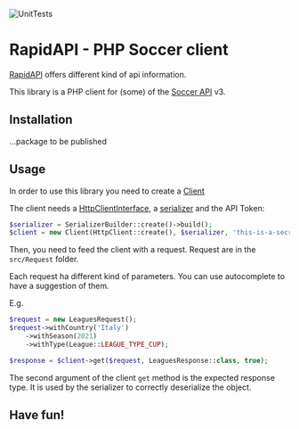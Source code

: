 ![UnitTests](https://github.com/lucasaba/RapidAPI/actions/workflows/unit-tests.yml/badge.svg)

# RapidAPI - PHP Soccer client

[RapidAPI](https://rapidapi.com/hub) offers different kind of api information.

This library is a PHP client for (some) of the [Soccer API](https://rapidapi.com/api-sports/api/api-football/)
v3.

## Installation

...package to be published

## Usage

In order to use this library you need to create a [Client](src/Infra/Client.php)

The client needs a [HttpClientInterface](https://github.com/symfony/symfony/blob/5.4/src/Symfony/Contracts/HttpClient/HttpClientInterface.php),
a [serializer](https://github.com/schmittjoh/JMSSerializerBundle) and the API Token:

```php
$serializer = SerializerBuilder::create()->build();
$client = new Client(HttpClient::create(), $serializer, 'this-is-a-secret-token');
```

Then, you need to feed the client with a request. Request are in the `src/Request`
folder.

Each request ha different kind of parameters. You can use autocomplete
to have a suggestion of them.

E.g.

```php
$request = new LeaguesRequest();
$request->withCountry('Italy')
    ->withSeason(2021)
    ->withType(League::LEAGUE_TYPE_CUP);

$response = $client->get($request, LeaguesResponse::class, true);
```

The second argument of the client `get` method is the expected response type.
It is used by the serializer to correctly deserialize the object.

## Have fun!


